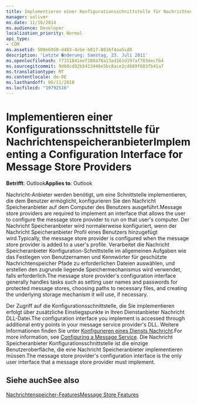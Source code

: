 ```yaml
---
title: Implementieren einer Konfigurationsschnittstelle für Nachrichtenspeicheranbieter
manager: soliver
ms.date: 11/16/2014
ms.audience: Developer
localization_priority: Normal
api_type:
- COM
ms.assetid: 508e6950-d483-4cbe-b817-8016f4aa5cd8
description: 'Letzte �nderung: Samstag, 23. Juli 2011'
ms.openlocfilehash: f7151841eef180a78a13ad161d197af783decfb4
ms.sourcegitcommit: 9d60cd82b5413446e5bc8ace2cd689f683fb41a7
ms.translationtype: MT
ms.contentlocale: de-DE
ms.lasthandoff: 06/11/2018
ms.locfileid: "19792516"
---
```

# <a name="implementing-a-configuration-interface-for-message-store-providers"></a><span data-ttu-id="6dacc-103">Implementieren einer Konfigurationsschnittstelle für Nachrichtenspeicheranbieter</span><span class="sxs-lookup"><span data-stu-id="6dacc-103">Implementing a Configuration Interface for Message Store Providers</span></span>

  
  
<span data-ttu-id="6dacc-104">**Betrifft**: Outlook</span><span class="sxs-lookup"><span data-stu-id="6dacc-104">**Applies to**: Outlook</span></span> 
  
<span data-ttu-id="6dacc-105">Nachricht-Anbieter werden benötigt, um eine Schnittstelle implementieren, die dem Benutzer ermöglicht, konfigurieren Sie den Nachricht Speicheranbieter auf dem Computer des Benutzers ausgeführt.</span><span class="sxs-lookup"><span data-stu-id="6dacc-105">Message store providers are required to implement an interface that allows the user to configure the message store provider to run on that user's computer.</span></span> <span data-ttu-id="6dacc-106">Der Nachricht Speicheranbieter wird normalerweise konfiguriert, wenn der Nachricht Speicheranbieter Profil eines Benutzers hinzugefügt wird.</span><span class="sxs-lookup"><span data-stu-id="6dacc-106">Typically, the message store provider is configured when the message store provider is added to a user's profile.</span></span> <span data-ttu-id="6dacc-107">Verarbeitet die Nachricht Speicheranbieter Konfiguration-Schnittstelle im allgemeinen Aufgaben wie das Festlegen von Benutzernamen und Kennwörter für geschützte Nachrichtenspeicher Pfade zu erforderlichen Dateien auswählen, und erstellen den zugrunde liegende Speichermechanismus wird verwendet, falls erforderlich.</span><span class="sxs-lookup"><span data-stu-id="6dacc-107">The message store provider's configuration interface generally handles tasks such as setting user names and passwords for protected message stores, choosing paths to necessary files, and creating the underlying storage mechanism it will use, if necessary.</span></span>
  
<span data-ttu-id="6dacc-108">Der Zugriff auf die Konfigurationsschnittstelle, die Sie implementieren erfolgt über zusätzliche Einstiegspunkte in Ihren Dienstanbieter Nachricht DLL-Datei.</span><span class="sxs-lookup"><span data-stu-id="6dacc-108">The configuration interface you implement is accessed through additional entry points in your message service provider's DLL.</span></span> <span data-ttu-id="6dacc-109">Weitere Informationen finden Sie unter [Konfigurieren eines Diensts Nachricht](configuring-a-message-service.md).</span><span class="sxs-lookup"><span data-stu-id="6dacc-109">For more information, see [Configuring a Message Service](configuring-a-message-service.md).</span></span> <span data-ttu-id="6dacc-110">Die Nachricht Speicheranbieter Konfigurationsschnittstelle ist die einzige Benutzeroberfläche, die eine Nachricht Speicheranbieter implementieren müssen.</span><span class="sxs-lookup"><span data-stu-id="6dacc-110">The message store provider's configuration interface is the only user interface that a message store provider must implement.</span></span>
  
## <a name="see-also"></a><span data-ttu-id="6dacc-111">Siehe auch</span><span class="sxs-lookup"><span data-stu-id="6dacc-111">See also</span></span>



[<span data-ttu-id="6dacc-112">Nachrichtenspeicher-Features</span><span class="sxs-lookup"><span data-stu-id="6dacc-112">Message Store Features</span></span>](message-store-features.md)

